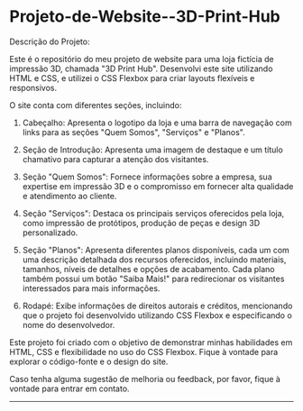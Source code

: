 # Projeto-de-Website--3D-Print-Hub

Descrição do Projeto:

Este é o repositório do meu projeto de website para uma loja fictícia de impressão 3D, chamada "3D Print Hub". Desenvolvi este site utilizando HTML e CSS, e utilizei o CSS Flexbox para criar layouts flexíveis e responsivos.

O site conta com diferentes seções, incluindo:

1. Cabeçalho: Apresenta o logotipo da loja e uma barra de navegação com links para as seções "Quem Somos", "Serviços" e "Planos".

2. Seção de Introdução: Apresenta uma imagem de destaque e um título chamativo para capturar a atenção dos visitantes.

3. Seção "Quem Somos": Fornece informações sobre a empresa, sua expertise em impressão 3D e o compromisso em fornecer alta qualidade e atendimento ao cliente.

4. Seção "Serviços": Destaca os principais serviços oferecidos pela loja, como impressão de protótipos, produção de peças e design 3D personalizado.

5. Seção "Planos": Apresenta diferentes planos disponíveis, cada um com uma descrição detalhada dos recursos oferecidos, incluindo materiais, tamanhos, níveis de detalhes e opções de acabamento. Cada plano também possui um botão "Saiba Mais!" para redirecionar os visitantes interessados para mais informações.

6. Rodapé: Exibe informações de direitos autorais e créditos, mencionando que o projeto foi desenvolvido utilizando CSS Flexbox e especificando o nome do desenvolvedor.

Este projeto foi criado com o objetivo de demonstrar minhas habilidades em HTML, CSS e flexibilidade no uso do CSS Flexbox. Fique à vontade para explorar o código-fonte e o design do site.

Caso tenha alguma sugestão de melhoria ou feedback, por favor, fique à vontade para entrar em contato.

---
